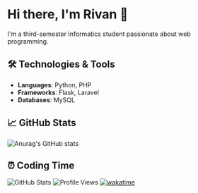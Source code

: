 # Hi there, I'm Rivan 👋

I'm a third-semester Informatics student passionate about web programming.

## 🛠️ Technologies & Tools
- **Languages**: Python, PHP
- **Frameworks**: Flask, Laravel
- **Databases**: MySQL

## 📈 GitHub Stats
![Anurag's GitHub stats](https://github-readme-stats.vercel.app/api?username=rivanghibran&show_icons=true&theme=radical)

## ⏰ Coding Time
![GitHub Stats](https://github-readme-stats.vercel.app/api?username=rivanghibran&show_icons=true&hide_title=true&count_private=true)
![Profile Views](https://img.shields.io/badge/dynamic/json?color=blue&label=Profile%20Views&query=$.profile_views&url=https%3A%2F%2Fapi.github.com%2Fusers%2Frivanghibran)
[![wakatime](https://wakatime.com/badge/user/4b870f2f-0757-4ad0-bd5f-3eb041683c9c.svg)](https://wakatime.com/@4b870f2f-0757-4ad0-bd5f-3eb041683c9c)
